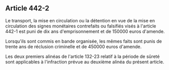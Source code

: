 Article 442-2
----
Le transport, la mise en circulation ou la détention en vue de la mise en
circulation des signes monétaires contrefaits ou falsifiés visés à l'article
442-1 est puni de dix ans d'emprisonnement et de 150000 euros d'amende.

Lorsqu'ils sont commis en bande organisée, les mêmes faits sont punis de trente
ans de réclusion criminelle et de 450000 euros d'amende.

Les deux premiers alinéas de l'article 132-23 relatif à la période de sûreté
sont applicables à l'infraction prévue au deuxième alinéa du présent article.
